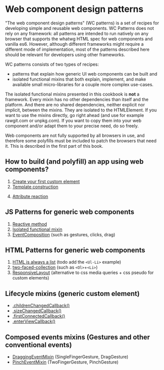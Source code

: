 # Web component design patterns
"The web component design patterns" (WC patterns) is a set of recipes for developing simple and reusable web components. 
WC Patterns does not rely on any framework: all patterns are intended to run natively on any browser 
that supports the whatwg HTML spec for web components and vanilla es6. However, although different 
frameworks might require a different mode of implementation, most of the patterns described here should
be relevant for developers using other frameworks.

WC patterns consists of two types of recipes:
* patterns that explain how generic UI web components can be built and 
* isolated functional mixins that both explain, implement, and make available small micro-libraries
for a couple more complex use-cases.

The isolated functional mixins presented in this cookbook is **not** a framework. 
Every mixin has no other dependencies than itself and the platform. 
And there are no shared dependencies, neither explicit nor implicit, between the mixins. 
They are isolated to the HTMLElement.
If you want to use the mixins directly, go right ahead (and use for example rawgit.com or unpkg.com). 
If you want to copy them into your web component and/or adapt them to your precise need, do so freely.

Web components are not fully supported by all browsers in use, and therefore some polyfills must be included 
to patch the browsers that need it. This is described in the first part of this book. 

## How to build (and polyfill) an app using web components?
1. [Create your first custom element](tutorials/chapter1/Pattern1_CreateElement.md)
2. [Template construction](tutorials/chapter1/Pattern5_ConstructTemplate.md)
<!--_3. HTMLElement core lifecycle, constructor(), connectedCallback(), and disconnectedCallback()-->
4. [Attribute reaction](tutorials/Pattern6_AttributeReaction.md)
<!---
3. [How to polyfill for web components](tutorials/chapter1/PatternX_HowToPolyfillOnClient.md)
3. create a custom element with a template
5. create a custom element with shadowDom
explain that custom elements with content in the lightDom should be considered app-specific components.
-->

## JS Patterns for generic web components
1. [Reactive method](tutorials/Pattern1_ReactiveMethod.md)
2. [Isolated functional mixin](tutorials/Pattern2_FunctionalMixin.md)
3. [EventComposition](tutorials/Pattern4_EventComposition.md) (such as gestures, clicks, drag)

## HTML Patterns for generic web components
1. [HTML is always a list](tutorials/Pattern0_HTMLList.md) (todo add the `<Ul-Li>` example)
2. [two-faced-collection](tutorials/Pattern3_TwoFacedCollection.md) (such as `<Ol>`+`<Li>`)
3. [ResponsiveLayout](tutorials/Pattern7_ResponsiveLayout.md) (alternative to css media queries + css pseudo for custom elements)

## Lifecycle mixins (generic custom element)
* [.childrenChangedCallback()](tutorials/Mixin1_ChildrenChangedMixin.md)
* [.sizeChangedCallback()](tutorials/Mixin2_SizeChangedMixin.md)
* [.firstConnectedCallback()](tutorials/Mixin4_FirstConnectedMixin.md)
* [.enterViewCallback()](tutorials/Mixin5_EnterViewMixin.md)

## Composed events mixins (Gestures and other conventional events)
* [DraggingEventMixin](tutorials/Mixin3_DraggingEventMixin.md) (SingleFingerGesture, DragGesture)
* [PinchEventMixin](tutorials/Mixin6_PinchEventMixin.md) (TwoFingerGesture, PinchGesture)
<!--* [SwipeEventMixin] (tutorials/Mixin7_SwipeEventMixin.md) (MultiFingerGesture)-->

<!---
## Design patterns for app specific web components:
1. Props down, (custom) events up. 
((ATT!! In generic custom elements, it is more children and attributes down, events up)).
2. MVC. Catching app events on window (or another element event bus (https://stackoverflow.com/questions/42757051/web-components-design-pattern)
).

* How to handle app-wide styling. Local coherence (cohesion), thematic coherence, global coherence.
When and why to put the content of an element in the lightDom? In app-specific elements where you want 
to apply global/thematic styles to the element. And when you have control of the use of that element.
Don't split this piece of the app into too many pieces. These pieces of the app should mostly be about 
template composition. And only minor event composition. If you need to apply a lot of UI logic, 
you probably need a generic UI web component.
 
* Path based styling. Changing the path in the stylesheet, and not the class or attribute on the element.
Sometimes you have a tree structure in your DOM that reflects a tree structure in you state data.
When you have such a mapping, and you have everything in the same lightDOM accessible to the same stylesheets,
you can instead of changing each element, change the css paths that attribute styles to each element.
This is not for beginners. This is not necessarily a good pattern. But it is a pattern.

## Centralized state management
1. Using an event bus. With a state mananger.
2. dispatching directly on an element. 
3. the concept of immutability. and the benefits of dirty checking.
4. what are reducers? and the benefit of pure functions.
5. what are computer functions? and the problem of either nesting reducers or redundant functionality.
6. why use observers? and the problem of managing async actions in a sync centralized state.
7. what is joiState and how to use it?
-->